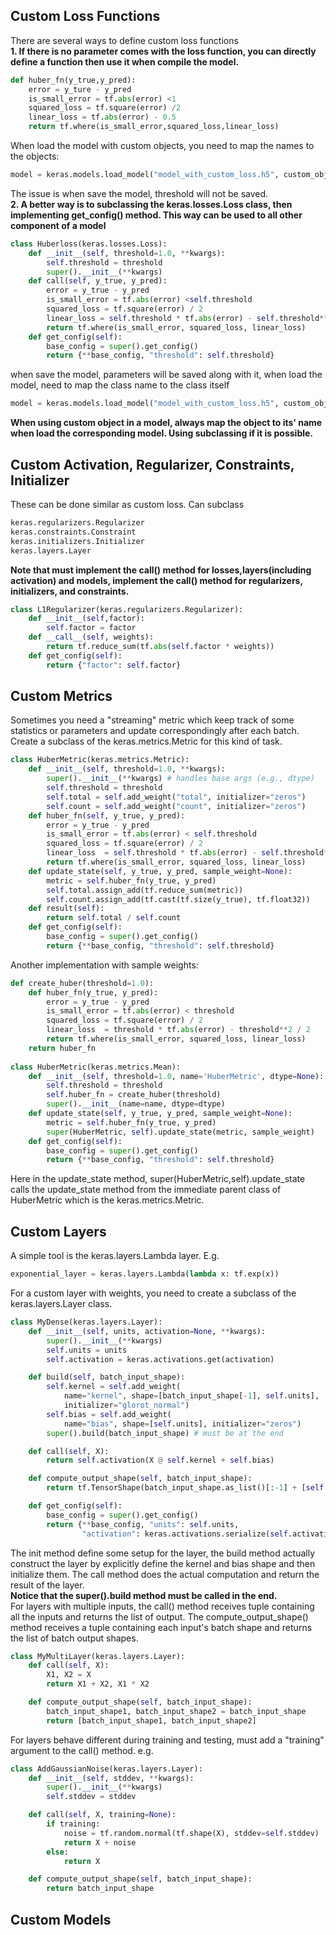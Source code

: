 ## Custom Loss Functions
There are several ways to define custom loss functions  
**1. If there is no parameter comes with the loss function, you can directly define a function then use it when compile the model.**
```python
def huber_fn(y_true,y_pred):
    error = y_ture - y_pred
    is_small_error = tf.abs(error) <1
    squared_loss = tf.square(error) /2
    linear_loss = tf.abs(error) - 0.5
    return tf.where(is_small_error,squared_loss,linear_loss)
```
When load the model with custom objects, you need to map the names to the objects:
```python
model = keras.models.load_model("model_with_custom_loss.h5", custom_objects={"huber_fn":huber_fn})
```
The issue is when save the model, threshold will not be saved.  
 **2.   A better way is to subclassing the keras.losses.Loss class, then implementing get_config() method. This way can be used to all other component of a model**
```python
class Huberloss(keras.losses.Loss):
    def __init__(self, threshold=1.0, **kwargs):
        self.threshold = threshold
        super().__init__(**kwargs)
    def call(self, y_true, y_pred):
        error = y_true - y_pred
        is_small_error = tf.abs(error) <self.threshold
        squared_loss = tf.square(error) / 2
        linear_loss = self.threshold * tf.abs(error) - self.threshold**2 / 2
        return tf.where(is_small_error, squared_loss, linear_loss)
    def get_config(self):
        base_config = super().get_config()
        return {**base_config, "threshold": self.threshold}
```
when save the model, parameters will be saved along with it, when load the model, need to map the class name to the class itself
```python
model = keras.models.load_model("model_with_custom_loss.h5", custom_objects={"Huberloss":Huberloss})
```
**When using custom object in a model, always map the object to its' name when load the corresponding model. Using subclassing if it is possible.**  

## Custom Activation, Regularizer, Constraints, Initializer
These can be done similar as custom loss. Can subclass
```python
keras.regularizers.Regularizer
keras.constraints.Constraint
keras.initializers.Initializer
keras.layers.Layer
```
**Note that must implement the call() method for losses,layers(including activation) and models, implement the __call__() method for regularizers, initializers, and constraints.**  
```python
class L1Regularizer(keras.regularizers.Regularizer):
    def __init__(self,factor):
        self.factor = factor
    def __call__(self, weights):
        return tf.reduce_sum(tf.abs(self.factor * weights))
    def get_config(self):
        return {"factor": self.factor}
```
## Custom Metrics
Sometimes you need a "streaming" metric which keep track of some statistics or parameters and update correspondingly after each batch. Create a subclass of the keras.metrics.Metric for this kind of task.  
```python
class HuberMetric(keras.metrics.Metric):
    def __init__(self, threshold=1.0, **kwargs):
        super().__init__(**kwargs) # handles base args (e.g., dtype)
        self.threshold = threshold
        self.total = self.add_weight("total", initializer="zeros")
        self.count = self.add_weight("count", initializer="zeros")
    def huber_fn(self, y_true, y_pred):
        error = y_true - y_pred
        is_small_error = tf.abs(error) < self.threshold
        squared_loss = tf.square(error) / 2
        linear_loss  = self.threshold * tf.abs(error) - self.threshold**2 / 2
        return tf.where(is_small_error, squared_loss, linear_loss)
    def update_state(self, y_true, y_pred, sample_weight=None):
        metric = self.huber_fn(y_true, y_pred)
        self.total.assign_add(tf.reduce_sum(metric))
        self.count.assign_add(tf.cast(tf.size(y_true), tf.float32))
    def result(self):
        return self.total / self.count
    def get_config(self):
        base_config = super().get_config()
        return {**base_config, "threshold": self.threshold}
```
Another implementation with sample weights:
```python
def create_huber(threshold=1.0):
    def huber_fn(y_true, y_pred):
        error = y_true - y_pred
        is_small_error = tf.abs(error) < threshold
        squared_loss = tf.square(error) / 2
        linear_loss  = threshold * tf.abs(error) - threshold**2 / 2
        return tf.where(is_small_error, squared_loss, linear_loss)
    return huber_fn
    
class HuberMetric(keras.metrics.Mean):
    def __init__(self, threshold=1.0, name='HuberMetric', dtype=None):
        self.threshold = threshold
        self.huber_fn = create_huber(threshold)
        super().__init__(name=name, dtype=dtype)
    def update_state(self, y_true, y_pred, sample_weight=None):
        metric = self.huber_fn(y_true, y_pred)
        super(HuberMetric, self).update_state(metric, sample_weight)
    def get_config(self):
        base_config = super().get_config()
        return {**base_config, "threshold": self.threshold}
```
Here in the update_state method, super(HuberMetric,self).update_state calls the update_state method from the immediate parent class of HuberMetric which is the keras.metrics.Metric.  
## Custom Layers
A simple tool is the keras.layers.Lambda layer. E.g.
```python
exponential_layer = keras.layers.Lambda(lambda x: tf.exp(x))
```
For a custom layer with weights, you need to create a subclass of the keras.layers.Layer class.
```python
class MyDense(keras.layers.Layer):
    def __init__(self, units, activation=None, **kwargs):
        super().__init__(**kwargs)
        self.units = units
        self.activation = keras.activations.get(activation)

    def build(self, batch_input_shape):
        self.kernel = self.add_weight(
            name="kernel", shape=[batch_input_shape[-1], self.units],
            initializer="glorot_normal")
        self.bias = self.add_weight(
            name="bias", shape=[self.units], initializer="zeros")
        super().build(batch_input_shape) # must be at the end

    def call(self, X):
        return self.activation(X @ self.kernel + self.bias)

    def compute_output_shape(self, batch_input_shape):
        return tf.TensorShape(batch_input_shape.as_list()[:-1] + [self.units])

    def get_config(self):
        base_config = super().get_config()
        return {**base_config, "units": self.units,
                "activation": keras.activations.serialize(self.activation)}
```
The init method define some setup for the layer, the build method actually construct the layer by explicitly define the kernel and bias shape and then initialize them. The call method does the actual computation and return the result of the layer.  
**Notice that the super().build method must be called in the end.**  
For layers with multiple inputs, the call() method receives tuple containing all the inputs and returns the list of output. The compute_output_shape() method receives a tuple containing each input's batch shape and returns the list of batch output shapes.
```python
class MyMultiLayer(keras.layers.Layer):
    def call(self, X):
        X1, X2 = X
        return X1 + X2, X1 * X2

    def compute_output_shape(self, batch_input_shape):
        batch_input_shape1, batch_input_shape2 = batch_input_shape
        return [batch_input_shape1, batch_input_shape2]
```
For layers behave different during training and testing, must add a "training" argument to the call() method. e.g.
```python
class AddGaussianNoise(keras.layers.Layer):
    def __init__(self, stddev, **kwargs):
        super().__init__(**kwargs)
        self.stddev = stddev

    def call(self, X, training=None):
        if training:
            noise = tf.random.normal(tf.shape(X), stddev=self.stddev)
            return X + noise
        else:
            return X

    def compute_output_shape(self, batch_input_shape):
        return batch_input_shape
```
## Custom Models
